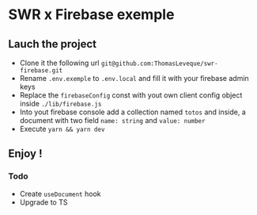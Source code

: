 # SWR x Firebase exemple

## Lauch the project

* Clone it the following url `git@github.com:ThomasLeveque/swr-firebase.git`
* Rename `.env.exemple` to `.env.local` and fill it with your firebase admin keys
* Replace the `firebaseConfig` const with yout own client config object inside `./lib/firebase.js`
* Into yout firebase console add a collection named `totos` and inside, a document with two field `name: string` and `value: number`
* Execute `yarn && yarn dev`

## Enjoy !


### Todo

* Create `useDocument` hook
* Upgrade to TS